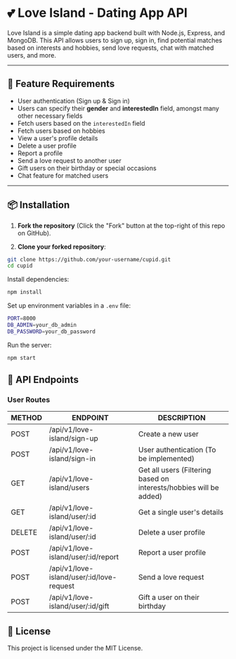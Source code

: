 # 💕 Love Island - Dating App API

Love Island is a simple dating app backend built with Node.js, Express, and MongoDB. This API allows users to sign up, sign in, find potential matches based on interests and hobbies, send love requests, chat with matched users, and more.

---

## 🚀 Feature Requirements

- User authentication (Sign up & Sign in)
- Users can specify their **gender** and **interestedIn** field, amongst many other necessary fields
- Fetch users based on the `interestedIn` field
- Fetch users based on hobbies
- View a user's profile details
- Delete a user profile
- Report a profile
- Send a love request to another user
- Gift users on their birthday or special occasions
- Chat feature for matched users

---

## 📦 Installation

1. **Fork the repository** (Click the "Fork" button at the top-right of this repo on GitHub).

2. **Clone your forked repository**:
```sh
git clone https://github.com/your-username/cupid.git
cd cupid
```

Install dependencies:
```sh
npm install
```

Set up environment variables in a `.env` file:
```sh
PORT=8000
DB_ADMIN=your_db_admin
DB_PASSWORD=your_db_password
```

Run the server:
```sh
npm start
```

## 📌 API Endpoints

### User Routes

METHOD | ENDPOINT | DESCRIPTION
-------|----------|--------------
POST | /api/v1/love-island/sign-up |	Create a new user
POST |	/api/v1/love-island/sign-in |	User authentication (To be implemented)
GET |	/api/v1/love-island/users |	Get all users (Filtering based on interests/hobbies will be added)
GET |	/api/v1/love-island/user/:id |	Get a single user's details
DELETE |	/api/v1/love-island/user/:id |	Delete a user profile
POST |	/api/v1/love-island/user/:id/report |	Report a user profile
POST |	/api/v1/love-island/user/:id/love-request |	Send a love request
POST |	/api/v1/love-island/user/:id/gift |	Gift a user on their birthday

## 🤝 License

This project is licensed under the MIT License.